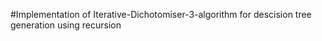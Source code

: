 
#Implementation of Iterative-Dichotomiser-3-algorithm for descision tree generation using recursion
